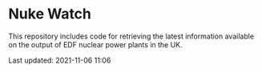 # Nuke Watch

This repository includes code for retrieving the latest information available on the output of EDF nuclear power plants in the UK.

Last updated: 2021-11-06 11:06